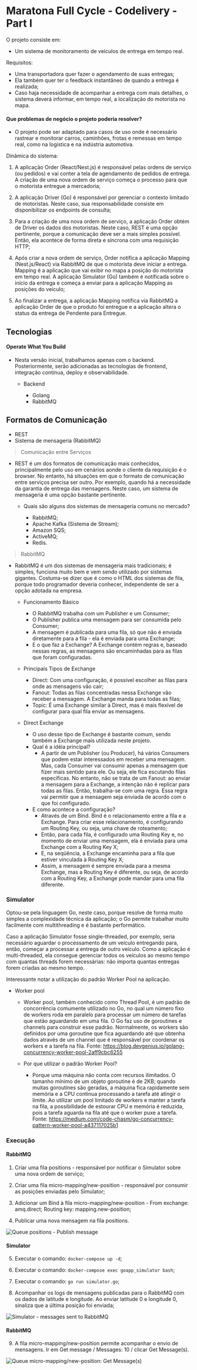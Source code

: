 # Maratona Full Cycle - Codelivery - Part I

O projeto consiste em:

- Um sistema de monitoramento de veículos de entrega em tempo real.

Requisitos:

- Uma transportadora quer fazer o agendamento de suas entregas;
- Ela também quer ter o feedback instantâneo de quando a entrega é realizada;
- Caso haja necessidade de acompanhar a entrega com mais detalhes, o sistema deverá informar, em tempo real, a localização do motorista no mapa.

#### Que problemas de negócio o projeto poderia resolver?
- O projeto pode ser adaptado para casos de uso onde é necessário rastrear e monitorar carros, caminhões, frotas e remessas em tempo real, como na logística e na indústria automotiva.

Dinâmica do sistema:

1. A aplicação Order (React/Nest.js) é responsável pelas ordens de serviço (ou pedidos) e vai conter a tela de agendamento de pedidos de entrega. A criação de uma nova ordem de serviço começa o processo para que o motorista entregue a mercadoria;

2. A aplicação Driver (Go) é responsável por gerenciar o contexto limitado de motoristas. Neste caso, sua responsabilidade consiste em disponibilizar os endpoints de consulta;

3. Para a criação de uma nova ordem de serviço, a aplicação Order obtém de Driver os dados dos motoristas. Neste caso, REST é uma opção pertinente, porque a comunicação deve ser a mais simples possível. Então, ela acontece de forma direta e síncrona com uma requisição HTTP;

4. Após criar a nova ordem de serviço, Order notifica a aplicação Mapping (Nest.js/React) via RabbitMQ de que o motorista deve iniciar a entrega. Mapping é a aplicação que vai exibir no mapa a posição do motorista em tempo real. A aplicação Simulator (Go) também é notificada sobre o início da entrega e começa a enviar para a aplicação Mapping as posições do veículo;

5. Ao finalizar a entrega, a aplicação Mapping notifica via RabbitMQ a aplicação Order de que o produto foi entregue e a aplicação altera o status da entrega de Pendente para Entregue.

## Tecnologias

#### Operate What You Build

- Nesta versão inicial, trabalhamos apenas com o backend. Posteriormente, serão adicionadas as tecnologias de frontend, integração contínua, deploy e observabilidade.

  - Backend
  
    - Golang
    - RabbitMQ

## Formatos de Comunicação

- REST
- Sistema de mensageria (RabbitMQ)

> Comunicação entre Serviços

- REST é um dos formatos de comunicação mais conhecidos, principalmente pelo uso em cenários aonde o cliente da requisição é o browser. No entanto, há situações em que o formato de comunicação entre serviços precisa ser outro. Por exemplo, quando há a necessidade da garantia de entrega das mensagens. Neste caso, um sistema de mensageria é uma opção bastante pertinente.

  - Quais são alguns dos sistemas de mensageria comuns no mercado?

    - RabbitMQ;
    - Apache Kafka (Sistema de Stream);
    - Amazon SQS;
    - ActiveMQ;
    - Redis.

> RabbitMQ

- RabbitMQ é um dos sistemas de mensageria mais tradicionais; é simples, funciona muito bem e vem sendo utilizado por sistemas gigantes. Costuma-se dizer que é como o HTML dos sistemas de fila, porque todo programador deveria conhecer, independente de ser a opção adotada na empresa.

  - Funcionamento Básico

    - O RabbitMQ trabalha com um Publisher e um Consumer;
    - O Publisher publica uma mensagem para ser consumida pelo Consumer;
    - A mensagem é publicada para uma fila, só que não é enviada diretamente para a fila - ela é enviada para uma Exchange;
    - E o que faz a Exchange? A Exchange contém regras e, baseado nessas regras, as mensagens são encaminhadas para as filas que foram configuradas.

  - Principais Tipos de Exchange

    - Direct: Com uma configuração, é possível escolher as filas para onde as mensagens vão cair;
    - Fanout: Todas as filas concentradas nessa Exchange vão receber a mensagem. A Exchange manda para todas as filas;
    - Topic: É uma Exchange similar à Direct, mas é mais flexível de configurar para qual fila enviar as mensagens.

  - Direct Exchange

    - O uso desse tipo de Exchange é bastante comum, sendo também a Exchange mais utilizada neste projeto. 
    - Qual é a idéia principal?
      - A partir de um Publisher (ou Producer), há vários Consumers que podem estar interessados em receber uma mensagem. Mas, cada Consumer vai consumir apenas a mensagem que fizer mais sentido para ele. Ou seja, ele fica escutando filas específicas. No entanto, não se trata de um Fanout: ao enviar a mensagem para a Exchange, a intenção não é replicar para todas as filas. Então, trabalha-se com uma regra. Essa regra vai permitir que a mensagem seja enviada de acordo com o que foi configurado.
    - E como acontece a configuração?
      - Através de um Bind. Bind é o relacionamento entre a fila e a Exchange. Para criar esse relacionamento, é configurando um Routing Key, ou seja, uma chave de roteamento;
      - Então, para cada fila, é configurado uma Routing Key e, no momento de enviar uma mensagem, ela é enviada para uma Exchange com a Routing Key X;
      - E, na seqüência, a Exchange encaminha para a fila que estiver vinculada à Routing Key X;
      - Assim, a mensagem é sempre enviada para a mesma Exchange, mas a Routing Key é diferente, ou seja, de acordo com a Routing Key, a Exchange pode mandar para uma fila diferente.

### Simulator

Optou-se pela linguagem Go, neste caso, porque resolve de forma muito simples a complexidade técnica da aplicação; o Go permite trabalhar muito facilmente com multithreading e é bastante performático.

Caso a aplicação Simulator fosse single-threaded, por exemplo, seria necessário aguardar o processamento de um veículo entregando para, então, começar a processar a entrega de outro veículo. Como a aplicação é multi-threaded, ela consegue gerenciar todos os veículos ao mesmo tempo com quantas threads forem necessárias: não importa quantas entregas forem criadas ao mesmo tempo.

Interessante notar a utilização do padrão Worker Pool na aplicação.

- Worker pool

  - Worker pool, também conhecido como Thread Pool, é um padrão de concorrência comumente utilizado no Go, no qual um número fixo de workers roda em paralelo para processar um número de tarefas que estão aguardando em uma fila. O Go faz uso de goroutines e channels para construir esse padrão. Normalmente, os workers são definidos por uma goroutine que fica aguardando até que obtenha dados através de um channel que é responsável por coordenar os workers e a tarefa na fila. Fonte: https://blog.devgenius.io/golang-concurrency-worker-pool-2aff9cbc6255

  - Por que utilizar o padrão Worker Pool?

    - Porque uma máquina não conta com recursos ilimitados. O tamanho mínimo de um objeto goroutine é de 2KB; quando muitas goroutines são geradas, a máquina fica rapidamente sem memória e a CPU continua processando a tarefa até atingir o limite. Ao utilizar um pool limitado de workers e manter a tarefa na fila, a possibilidade de estourar CPU e memória é reduzida, pois a tarefa aguarda na fila até que o worker puxe a tarefa. Fonte: https://medium.com/code-chasm/go-concurrency-pattern-worker-pool-a437117025b1

### Execução

#### RabbitMQ

1. Criar uma fila positions - responsável por notificar o Simulator sobre uma nova ordem de serviço;

2. Criar uma fila micro-mapping/new-position - responsável por consumir as posições enviadas pelo Simulator;

3. Adicionar um Bind à fila micro-mapping/new-position - From exchange: amq.direct; Routing key: mapping.new-position;

4. Publicar uma nova mensagem na fila positions.

![Queue positions - Publish message](./images/positions-publish-message.png)

#### Simulator

5. Executar o comando: `docker-compose up -d`;

6. Executar o comando: `docker-compose exec goapp_simulator bash`;

7. Executar o comando: `go run simulator.go`;

8. Acompanhar os logs de mensagens publicadas para o RabbitMQ com os dados de latitude e longitude. Ao enviar latitude 0 e longitude 0, sinaliza que a última posição foi enviada;

![Simulator - messages sent to RabbitMQ](./images/simulator-messages-sent-to-rabbitmq.png)

#### RabbitMQ

9. A fila micro-mapping/new-position permite acompanhar o envio de mensagens. Ir em Get message / Messages: 10 / clicar Get Message(s).

![Queue micro-mapping/new-position: Get Message(s)](./images/micro-mapping-new-position-get-messages.png)
